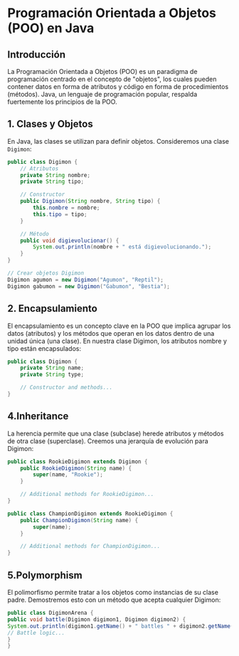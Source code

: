# Programación Orientada a Objetos (POO) en Java

## Introducción

La Programación Orientada a Objetos (POO) es un paradigma de programación 
centrado en el concepto de "objetos", los cuales pueden contener datos en 
forma de atributos y código en forma de procedimientos (métodos). Java,
un lenguaje de programación popular, respalda fuertemente los principios de la POO.

## 1. Clases y Objetos

En Java, las clases se utilizan para definir objetos. Consideremos
una clase `Digimon`:

```java
public class Digimon {
    // Atributos
    private String nombre;
    private String tipo;

    // Constructor
    public Digimon(String nombre, String tipo) {
        this.nombre = nombre;
        this.tipo = tipo;
    }

    // Método
    public void digievolucionar() {
        System.out.println(nombre + " está digievolucionando.");
    }
}

// Crear objetos Digimon
Digimon agumon = new Digimon("Agumon", "Reptil");
Digimon gabumon = new Digimon("Gabumon", "Bestia");

```

## 2. Encapsulamiento

El encapsulamiento es un concepto clave en la POO que implica agrupar los datos 
(atributos) y los métodos que operan en los datos dentro de una unidad única
(una clase). En nuestra clase Digimon, los atributos nombre
y tipo están encapsulados:
```java
public class Digimon {
    private String name;
    private String type;

    // Constructor and methods...
}
```
## 4.Inheritance

La herencia permite que una clase (subclase) herede atributos y métodos
de otra clase (superclase). Creemos una jerarquía de evolución para Digimon:

```java
public class RookieDigimon extends Digimon {
    public RookieDigimon(String name) {
        super(name, "Rookie");
    }

    // Additional methods for RookieDigimon...
}

public class ChampionDigimon extends RookieDigimon {
    public ChampionDigimon(String name) {
        super(name);
    }

    // Additional methods for ChampionDigimon...
}

```

## 5.Polymorphism

El polimorfismo permite tratar a los objetos como instancias
de su clase padre. Demostremos esto con un método que acepta 
cualquier Digimon:

```java
public class DigimonArena {
public void battle(Digimon digimon1, Digimon digimon2) {
System.out.println(digimon1.getName() + " battles " + digimon2.getName());
// Battle logic...
}
}
```